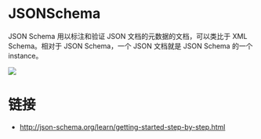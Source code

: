 # JSONSchema

JSON Schema 用以标注和验证 JSON 文档的元数据的文档，可以类比于 XML Schema。相对于 JSON Schema，一个 JSON 文档就是 JSON Schema 的一个 instance。

![](https://s2.ax1x.com/2019/09/02/nP1GSs.png)

# 链接

- http://json-schema.org/learn/getting-started-step-by-step.html
